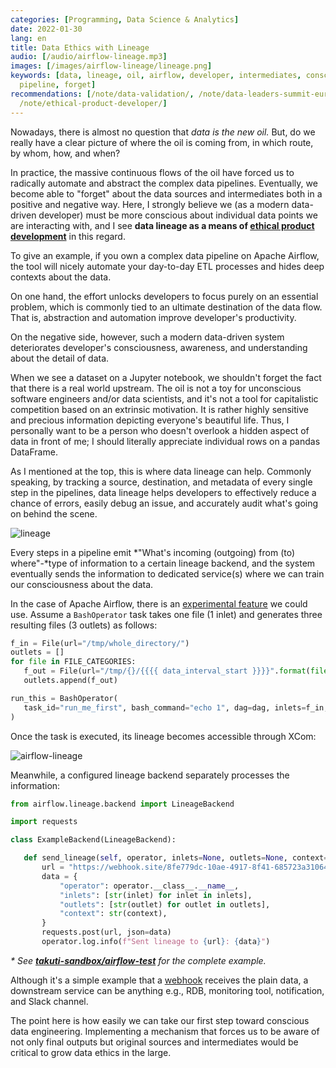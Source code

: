 ```yaml
---
categories: [Programming, Data Science & Analytics]
date: 2022-01-30
lang: en
title: Data Ethics with Lineage
audio: [/audio/airflow-lineage.mp3]
images: [/images/airflow-lineage/lineage.png]
keywords: [data, lineage, oil, airflow, developer, intermediates, consciousness, pipelines,
  pipeline, forget]
recommendations: [/note/data-validation/, /note/data-leaders-summit-europe-2019/,
  /note/ethical-product-developer/]
---
```


Nowadays, there is almost no question that *data is the new oil.* But, do we really have a clear picture of where the oil is coming from, in which route, by whom, how, and when?

In practice, the massive continuous flows of the oil have forced us to radically automate and abstract the complex data pipelines. Eventually, we become able to "forget" about the data sources and intermediates both in a positive and negative way. Here, I strongly believe we (as a modern data-driven developer) must be more conscious about individual data points we are interacting with, and I see **data lineage as a means of [ethical product development](/note/ethical-product-developer/)** in this regard.

To give an example, if you own a complex data pipeline on Apache Airflow, the tool will nicely automate your day-to-day ETL processes and hides deep contexts about the data.

On one hand, the effort unlocks developers to focus purely on an essential problem, which is commonly tied to an ultimate destination of the data flow. That is, abstraction and automation improve developer's productivity.

On the negative side, however, such a modern data-driven system deteriorates developer's consciousness, awareness, and understanding about the detail of data.

When we see a dataset on a Jupyter notebook, we shouldn't forget the fact that there is a real world upstream. The oil is not a toy for unconscious software engineers and/or data scientists, and it's not a tool for capitalistic competition based on an extrinsic motivation. It is rather highly sensitive and precious information depicting everyone's beautiful life. Thus, I personally want to be a person who doesn't overlook a hidden aspect of data in front of me; I should literally appreciate individual rows on a pandas DataFrame.

As I mentioned at the top, this is where data lineage can help. Commonly speaking, by tracking a source, destination, and metadata of every single step in the pipelines, data lineage helps developers to effectively reduce a chance of errors, easily debug an issue, and accurately audit what's going on behind the scene.

![lineage](/images/airflow-lineage/lineage.png)

Every steps in a pipeline emit *"What's incoming (outgoing) from (to) where"-*type of information to a certain lineage backend, and the system eventually sends the information to dedicated service(s) where we can train our consciousness about the data.

In the case of Apache Airflow, there is an [experimental feature](https://airflow.apache.org/docs/apache-airflow/stable/lineage.html) we could use. Assume a `BashOperator` task takes one file (1 inlet) and generates three resulting files (3 outlets) as follows:

```py
f_in = File(url="/tmp/whole_directory/")
outlets = []
for file in FILE_CATEGORIES:
   f_out = File(url="/tmp/{}/{{{{ data_interval_start }}}}".format(file))
   outlets.append(f_out)

run_this = BashOperator(
   task_id="run_me_first", bash_command="echo 1", dag=dag, inlets=f_in, outlets=outlets
)
```

Once the task is executed, its lineage becomes accessible through XCom:

![airflow-lineage](/images/airflow-lineage/airflow-lineage.png)


Meanwhile, a configured lineage backend separately processes the information:

```py
from airflow.lineage.backend import LineageBackend

import requests

class ExampleBackend(LineageBackend):

   def send_lineage(self, operator, inlets=None, outlets=None, context=None):
       url = "https://webhook.site/8fe779dc-10ae-4917-8f41-685723a31064"
       data = {
           "operator": operator.__class__.__name__,
           "inlets": [str(inlet) for inlet in inlets],
           "outlets": [str(outlet) for outlet in outlets],
           "context": str(context),
       }
       requests.post(url, json=data)
       operator.log.info(f"Sent lineage to {url}: {data}")
```

_\* See **[takuti-sandbox/airflow-test](https://github.com/takuti-sandbox/airflow-test)** for the complete example._

Although it's a simple example that a [webhook](https://webhook.site/#!/8fe779dc-10ae-4917-8f41-685723a31064) receives the plain data, a downstream service can be anything e.g., RDB, monitoring tool, notification, and Slack channel.

The point here is how easily we can take our first step toward conscious data engineering. Implementing a mechanism that forces us to be aware of not only final outputs but original sources and intermediates would be critical to grow data ethics in the large.

